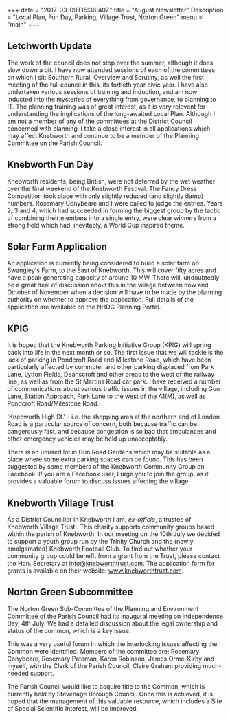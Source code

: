 +++
date = "2017-03-09T15:36:40Z"
title = "August Newsletter"
Description = "Local Plan, Fun Day, Parking, Village Trust, Norton Green"
menu = "main"
+++
## Letchworth Update

The work of the council does not stop over the summer, although it does
slow down a bit. I have now attended sessions of each of the committees
on which I sit: Southern Rural, Overview and Scrutiny, as well the first
meeting of the full council in this, its fortieth year civic year. I
have also undertaken various sessions of training and induction, and am
now inducted into the mysteries of everything from governance, to
planning to IT. The planning training was of great interest, as it is
very relevant for understanding the implications of the long-awaited
Local Plan. Although I am not a member of any of the committees at the
District Council concerned with planning, I take a close interest in all
applications which may affect Knebworth and continue to be a member of
the Planning Committee on the Parish Council.

## Knebworth Fun Day

Knebworth residents, being British, were not deterred by the wet weather
over the final weekend of the Knebworth Festival. The Fancy Dress
Competition took place with only slightly reduced (and slightly damp)
numbers. Rosemary Conybeare and I were called to judge the entries.
Years 2, 3 and 4, which had succeeded in forming the biggest group by
the tactic of combining their members into a single entry, were clear
winners from a strong field which had, inevitably, a World Cup inspired
theme.

## Solar Farm Application

An application is currently being considered to build a solar farm on
Swangley's Farm, to the East of Knebworth. This will cover fifty acres
and have a peak generating capacity of around 10 MW. There will,
undoubtedly be a great deal of discussion about this in the village
between now and October of November when a decision will have to be made
by the planning authority on whether to approve the application. Full
details of the application are available on the NHDC Planning Portal.

## KPIG

It is hoped that the Knebworth Parking Initiative Group (KPIG) will
spring back into life in the next month or so. The first issue that we
will tackle is the lack of parking in Pondcroft Road and Milestone Road,
which have been particularly affected by commuter and other parking
displaced from Park Lane, Lytton Fields, Deanscroft and other areas to
the west of the railway line, as well as from the St Martins Road car
park. I have received a number of communications about various traffic
issues in the village, including Gun Lane, Station Approach, Park Lane
to the west of the A1(M), as well as Pondcroft Road/Milestone Road.

'Knebworth High St.' - i.e. the shopping area at the northern end of
London Road is a particular source of concern, both because traffic can
be dangerously fast, and because congestion is so bad that ambulances
and other emergency vehicles may be held up unacceptably.

There is an unused lot in Gun Road Gardens which may be suitable as a
place where some extra parking spaces can be found. This has been
suggested by some members of the Knebworth Community Group on Facebook.
If you are a Facebook user, I urge you to join the group, as it provides
a valuable forum to discuss issues affecting the village.

## Knebworth Village Trust

As a District Councillor in Knebworth I am, *ex-officio*, a trustee of
Knebworth Village Trust . This charity supports community groups based
within the parish of Knebworth. In our meeting on the 10th July we
decided to support a youth group run by the Trinity Church and the
(newly amalgamated) Knebworth Football Club. To find out whether your
community group could benefit from a grant from the Trust, please
contact the Hon. Secretary at info@knebworthtrust.com. The application
form for grants is available on their website: www.knebworthtrust.com.

## Norton Green Subcommittee

The Norton Green Sub-Committee of the Planning and Environment Committee
of the Parish Council had its inaugural meeting on Independence Day, 4th
July. We had a detailed discussion about the legal ownership and status
of the common, which is a key issue.

This was a very useful forum in which the interlocking issues affecting
the Common were identified. Members of the committee are: Rosemary
Conybeare, Rosemary Pateman, Karen Robinson, James Orme-Kirby and
myself, with the Clerk of the Parish Council, Claire Graham providing
much-needed support.

The Parish Council would like to acquire title to the Common, which is
currently held by Stevenage Borough Council. Once this is achieved, it
is hoped that the management of this valuable resource, which includes a
Site of Special Scientific Interest, will be improved.
